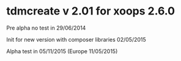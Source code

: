 tdmcreate v 2.01 for xoops 2.6.0 <img src="https://travis-ci.org/txmodxoops/tdmcreate-2.01.svg" alt="" />
====================================

Pre alpha no test in 29/06/2014

Init for new version with composer libraries 02/05/2015

Alpha test in 05/11/2015 (Europe 11/05/2015)
